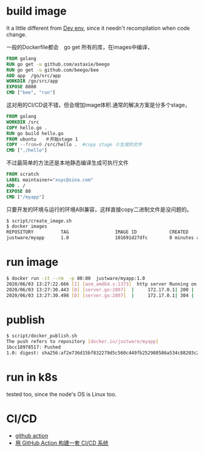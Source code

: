 # build image
It a little different from [Dev env](docker.md), since it needn't recompilation when code change. 

一般的Dockerfile都会　go get 所有的库，在images中编译，
```Dockerfile
FROM golang
RUN go get -u github.com/astaxie/beego
RUN go get -u github.com/beego/bee
ADD app  /go/src/app
WORKDIR /go/src/app
EXPOSE 8080
CMD ["bee", "run"]
```
这对用的CI/CD说不错，但会增加image体积.通常的解决方案是分多个stage，
```Dockerfile
FROM golang
WORKDIR /src
COPY hello.go .
RUN go build hello.go
FROM ubuntu　　＃开始stage 1
COPY --from=0 /src/hello .  #copy stage ０生成的文件
CMD ["./hello"]
```
不过最简单的方法还是本地静态编译生成可执行文件

```Dockerfile
FROM scratch
LABEL maintainer="xuyc@sina.com"
ADD . /
EXPOSE 80
CMD ["/myapp"]
```
只要开发的环境与运行的环境ABI兼容，这样直接copy二进制文件是没问题的。

```bash
$ script/create_image.sh 
$ docker images
REPOSITORY          TAG                 IMAGE ID            CREATED             SIZE
justware/myapp      1.0                 101691d27dfc        8 minutes ago       11.7MB
```
# run image
```bash
$ docker run -it --rm  -p 80:80  justware/myapp:1.0
2020/06/03 13:27:22.666 [I] [asm_amd64.s:1373]  http server Running on http://:80
2020/06/03 13:27:30.443 [D] [server.go:2807]  |     172.17.0.1| 200 |   7.677614ms|   match| GET      /     r:/
2020/06/03 13:27:30.498 [D] [server.go:2807]  |     172.17.0.1| 304 |    221.102µs|   match| GET      /static/js/reload.min.js
```
# publish
```bash
$ script/docker_publish.sh 
The push refers to repository [docker.io/justware/myapp]
1bcc18978517: Pushed 
1.0: digest: sha256:af2e736d15bf832279d5c560c449fb252988586a534c88203c20da69d2009e44 size: 528
```
# run in k8s
tested too, since the node's OS is Linux too.

# CI/CD
* [github action](https://help.github.com/cn/actions/language-and-framework-guides/publishing-docker-images)
* [用 GitHub Action 构建一套 CI/CD 系统](https://cloud.tencent.com/developer/article/1624786)

